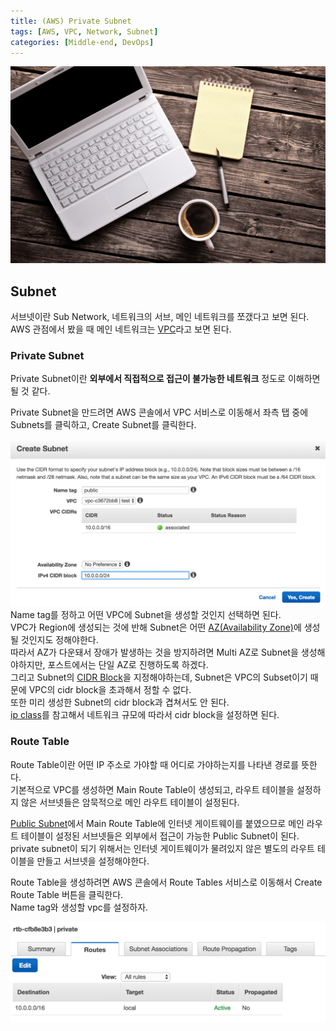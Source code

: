 ```yaml
---
title: (AWS) Private Subnet
tags: [AWS, VPC, Network, Subnet]
categories: [Middle-end, DevOps]
---
```

![](aws-private-subnet/thumb.png)  

## Subnet
서브넷이란 Sub Network, 네트워크의 서브, 메인 네트워크를 쪼갰다고 보면 된다.  
AWS 관점에서 봤을 때 메인 네트워크는 [VPC](/2018/04/25/aws-vpc)라고 보면 된다.    

### Private Subnet
Private Subnet이란 **외부에서 직접적으로 접근이 불가능한 네트워크** 정도로 이해하면 될 것 같다.  

Private Subnet을 만드려면 AWS 콘솔에서 VPC 서비스로 이동해서 좌측 탭 중에 Subnets를 클릭하고, Create Subnet를 클릭한다.

![subnet 생성 화면](aws-private-subnet/create-subnet.png)  
Name tag를 정하고 어떤 VPC에 Subnet을 생성할 것인지 선택하면 된다.  
VPC가 Region에 생성되는 것에 반해 Subnet은 어떤 [AZ(Availability Zone)](https://docs.aws.amazon.com/ko_kr/AWSEC2/latest/UserGuide/using-regions-availability-zones.html#concepts-regions-availability-zones)에 생성될 것인지도 정해야한다.  
따라서 AZ가 다운돼서 장애가 발생하는 것을 방지하려면 Multi AZ로 Subnet을 생성해야하지만, 포스트에서는 단일 AZ로 진행하도록 하겠다.  
그리고 Subnet의 <a href="https://ko.wikipedia.org/wiki/%EC%82%AC%EC%9D%B4%EB%8D%94_(%EB%84%A4%ED%8A%B8%EC%9B%8C%ED%82%B9)" target="_blank">CIDR Block</a>을 지정해야하는데,
Subnet은 VPC의 Subset이기 때문에 VPC의 cidr block을 초과해서 정할 수 없다.  
또한 미리 생성한 Subnet의 cidr block과 겹쳐서도 안 된다.  
[ip class](https://ko.wikipedia.org/wiki/%EB%84%A4%ED%8A%B8%EC%9B%8C%ED%81%AC_%ED%81%B4%EB%9E%98%EC%8A%A4)를 참고해서 네트워크 규모에 따라서 cidr block을 설정하면 된다.

### Route Table
Route Table이란 어떤 IP 주소로 가야할 때 어디로 가야하는지를 나타낸 경로를 뜻한다.  
기본적으로 VPC를 생성하면 Main Route Table이 생성되고, 라우트 테이블을 설정하지 않은 서브넷들은 암묵적으로 메인 라우트 테이블이 설정된다.  

[Public Subnet](/2018/04/25/aws-public-subnet)에서 Main Route Table에 인터넷 게이트웨이를 붙였으므로 메인 라우트 테이블이 설정된 서브넷들은 외부에서 접근이 가능한 Public Subnet이 된다.  
private subnet이 되기 위해서는 인터넷 게이트웨이가 물려있지 않은 별도의 라우트 테이블을 만들고 서브넷을 설정해야한다.  

Route Table을 생성하려면 AWS 콘솔에서 Route Tables 서비스로 이동해서 Create Route Table 버튼을 클릭한다.  
Name tag와 생성할 vpc를 설정하자.  

![라우트 테이블의 경로들](aws-private-subnet/route-table-routing.png)  
